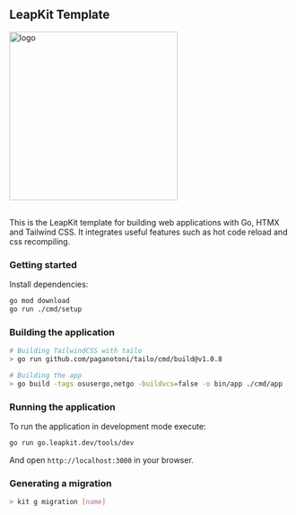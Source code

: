 ## LeapKit Template

<img width="300" alt="logo" src="https://go.leapkit.dev/template/assets/645522/d5bcb8ed-c763-4b39-8cfb-aed694b87646">
<br><br>

This is the  LeapKit template for building web applications with Go, HTMX and Tailwind CSS. It integrates useful features such as hot code reload and css recompiling.

### Getting started

Install dependencies:

```sh
go mod download
go run ./cmd/setup
```

### Building the application

```sh
# Building TailwindCSS with tailo
> go run github.com/paganotoni/tailo/cmd/build@v1.0.8

# Building the app
> go build -tags osusergo,netgo -buildvcs=false -o bin/app ./cmd/app
```

### Running the application

To run the application in development mode execute:

```sh
go run go.leapkit.dev/tools/dev
```

And open `http://localhost:3000` in your browser.

### Generating a migration

```sh
> kit g migration [name]
```
